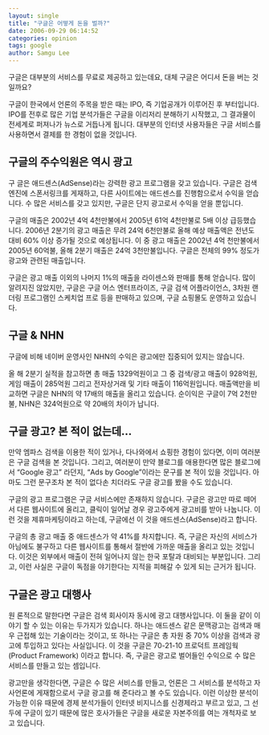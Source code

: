 ```yaml
---
layout: single
title: "구글은 어떻게 돈을 벌까?"
date: 2006-09-29 06:14:52
categories: opinion
tags: google
author: Samgu Lee
---
```


구글은 대부분의 서비스를 무료로 제공하고 있는데요, 대체 구글은 어디서 돈을 버는 것일까요?

구글이 한국에서 언론의 주목을 받은 때는 IPO, 즉 기업공개가 이루어진 후 부터입니다. IPO를 전후로 많은 기업 분석가들은 구글을 이리저리 분해하기 시작했고, 그 결과물이 전세계로 퍼져나가 뉴스로 거듭나게 됩니다. 대부분의 인터넷 사용자들은 구글 서비스를 사용하면서 결제를 한 경험이 없을 것입니다.

## 구글의 주수익원은 역시 광고

구 글은 애드센스(AdSense)라는 강력한 광고 프로그램을 갖고 있습니다. 구글은 검색엔진에 스폰서링크를 게재하고, 다른 사이트에는 애드센스를 진행함으로서 수익을 얻습니다. 수 많은 서비스를 갖고 있지만, 구글은 단지 광고로서 수익을 얻을 뿐입니다.

구글의 매출은 2002년 4억 4천만불에서 2005년 61억 4천만불로 5배 이상 급등했습니다. 2006년 2분기의 광고 매출은 무려 24억 6천만불로 올해 예상 매출액은 전년도 대비 60% 이상 증가될 것으로 예상됩니다. 이 중 광고 매출은 2002년 4억 천만불에서 2005년 60억불, 올해 2분기 매출은 24억 3천만불입니다. 구글은 전체의 99% 정도가 광고와 관련된 매출입니다.

구글은 광고 매출 이외의 나머지 1%의 매출을 라이센스와 판매를 통해 얻습니다. 많이 알려지진 않았지만, 구글은 구글 어스 엔터프라이즈, 구글 검색 어플라이언스, 3차원 랜더링 프로그램인 스케치업 프로 등을 판매하고 있으며, 구글 쇼핑몰도 운영하고 있습니다.

## 구글 & NHN

구글에 비해 네이버 운영사인 NHN의 수익은 광고에만 집중되어 있지는 않습니다.

올 해 2분기 실적을 참고하면 총 매출 1329억원이고 그 중 검색/광고 매출이 928억원, 게임 매출이 285억원 그리고 전자상거래 및 기타 매출이 116억원입니다. 매출액만을 비교하면 구글은 NHN의 약 17배의 매출을 올리고 있습니다. 순이익은 구글이 7억 2천만불, NHN은 324억원으로 약 20배의 차이가 납니다.

## 구글 광고? 본 적이 없는데…

만약 엠파스 검색을 이용한 적이 있거나, 다나와에서 쇼핑한 경험이 있다면, 이미 여러분은 구글 검색을 본 것입니다. 그리고, 여러분이 만약 블로그를 애용한다면 많은 블로그에서 “Google 광고” 라던지, “Ads by Google”이라는 문구를 본 적이 있을 것입니다. 아마도 그런 문구조차 본 적이 없다손 치더라도 구글 광고를 봤을 수도 있습니다.

구글의 광고 프로그램은 구글 서비스에만 존재하지 않습니다. 구글은 광고만 따로 떼어서 다른 웹사이트에 올리고, 클릭이 일어날 경우 광고주에게 광고비를 받아 나눕니다. 이런 것을 제휴마케팅이라고 하는데, 구글에선 이 것을 애드센스(AdSense)라고 합니다.

구글의 총 광고 매출 중 애드센스가 약 41%를 차지합니다. 즉, 구글은 자신의 서비스가 아님에도 불구하고 다른 웹사이트를 통해서 절반에 가까운 매출을 올리고 있는 것입니다. 이것은 외부에서 매출이 전혀 일어나지 않는 한국 포탈과 대비되는 부분입니다. 그리고, 이런 사실은 구글이 독점을 야기한다는 지적을 피해갈 수 있게 되는 근거가 됩니다.

## 구글은 광고 대행사

원 론적으로 말한다면 구글은 검색 회사이자 동시에 광고 대행사입니다. 이 둘을 같이 이야기 할 수 있는 이유는 두가지가 있습니다. 하나는 애드센스 같은 문맥광고는 검색과 매우 근접해 있는 기술이라는 것이고, 또 하나는 구글은 총 자원 중 70% 이상을 검색과 광고에 투입하고 있다는 사실입니다. 이 것을 구글은 70-21-10 프로덕트 프레임웍(Product Framework) 이라고 합니다. 즉, 구글은 광고로 벌어들인 수익으로 수 많은 서비스를 만들고 있는 셈입니다.

광고만을 생각한다면, 구글은 수 많은 서비스를 만들고, 언론은 그 서비스를 분석하고 자사언론에 게재함으로서 구글 광고를 해 준다라고 볼 수도 있습니다. 이런 이상한 분석이 가능한 이유 때문에 경제 분석가들이 인터넷 비지니스를 신경제라고 부르고 있고, 그 선두에 구글이 있기 때문에 많은 호사가들은 구글을 새로운 자본주의를 여는 개척자로 보고 있습니다.
